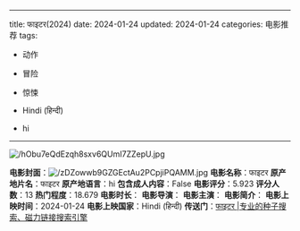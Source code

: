 
---
title: फाइटर(2024)
date: 2024-01-24
updated: 2024-01-24
categories: 电影推荐
tags:

- 动作
- 冒险
- 惊悚

- Hindi (हिन्दी)
- hi
---

<img src="https://image.tmdb.org/t/p/original/hObu7eQdEzqh8sxv6QUmI7ZZepU.jpg" alt="/hObu7eQdEzqh8sxv6QUmI7ZZepU.jpg" title="/hObu7eQdEzqh8sxv6QUmI7ZZepU.jpg">

**电影封面**：<img src="https://image.tmdb.org/t/p/w200/zDZowwb9GZGEctAu2PCpjiPQAMM.jpg" alt="/zDZowwb9GZGEctAu2PCpjiPQAMM.jpg" title="/zDZowwb9GZGEctAu2PCpjiPQAMM.jpg">
**电影名称**：फाइटर
**原产地片名**：फाइटर
**原产地语言**：hi
**包含成人内容**：False
**电影评分**：5.923
**评分人数**：13
**热门程度**：18.679
**电影时长**：
**电影导演**：
**电影主演**：
**电影简介**：
**电影上映时间**：2024-01-24
**电影上映国家**：Hindi (हिन्दी)
**传送门**：[फाइटर |专业的种子搜索、磁力链接搜索引擎](https://movie.amd794.com:2083/?search=%E0%A4%AB%E0%A4%BE%E0%A4%87%E0%A4%9F%E0%A4%B0&ordering=&mode=match_phrase&page_size=10&page=1)

